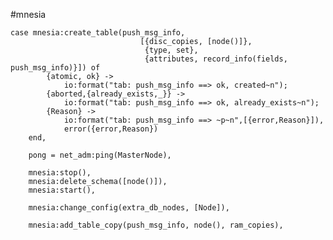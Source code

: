 #mnesia

	case mnesia:create_table(push_msg_info,
	                             [{disc_copies, [node()]},
	                              {type, set},
	                              {attributes, record_info(fields, push_msg_info)}]) of
	        {atomic, ok} ->
	            io:format("tab: push_msg_info ==> ok, created~n");
	        {aborted,{already_exists,_}} ->
	            io:format("tab: push_msg_info ==> ok, already_exists~n");
	        {Reason} ->
	            io:format("tab: push_msg_info ==> ~p~n",[{error,Reason}]),
	            error({error,Reason})
	    end,
	
	    pong = net_adm:ping(MasterNode),
	
	    mnesia:stop(),
	    mnesia:delete_schema([node()]),
	    mnesia:start(),
	
	    mnesia:change_config(extra_db_nodes, [Node]),
	
	    mnesia:add_table_copy(push_msg_info, node(), ram_copies),
	    
	    
	    